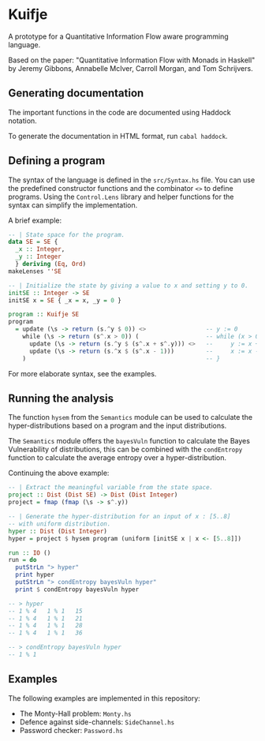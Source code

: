 # Kuifje

A prototype for a Quantitative Information Flow aware programming language.

Based on the paper: "Quantitative Information Flow with Monads in Haskell" by Jeremy Gibbons, Annabelle McIver, Carroll Morgan, and Tom Schrijvers.

## Generating documentation

The important functions in the code are documented using Haddock notation.

To generate the documentation in HTML format, run `cabal haddock`.

## Defining a program

The syntax of the language is defined in the `src/Syntax.hs` file. You can use the predefined constructor functions and the combinator `<>` to define programs. Using the `Control.Lens` library and helper functions for the syntax can simplify the implementation.

A brief example:

```hs
-- | State space for the program.
data SE = SE {
  _x :: Integer,
  _y :: Integer
  } deriving (Eq, Ord)
makeLenses ''SE

-- | Initialize the state by giving a value to x and setting y to 0.
initSE :: Integer -> SE
initSE x = SE { _x = x, _y = 0 }

program :: Kuifje SE
program
  = update (\s -> return (s.^y $ 0)) <>                 -- y := 0
    while (\s -> return (s^.x > 0)) (                   -- while (x > 0) {
      update (\s -> return (s.^y $ (s^.x + s^.y))) <>   --     y := x + y
      update (\s -> return (s.^x $ (s^.x - 1)))         --     x := x - 1
    )                                                   -- }
```

For more elaborate syntax, see the examples.

## Running the analysis

The function `hysem` from the `Semantics` module can be used to calculate the hyper-distributions based on a program and the input distributions.

The `Semantics` module offers the `bayesVuln` function to calculate the Bayes Vulnerability of distributions, this can be combined with the `condEntropy` function to calculate the average entropy over a hyper-distribution.

Continuing the above example:

```hs
-- | Extract the meaningful variable from the state space.
project :: Dist (Dist SE) -> Dist (Dist Integer)
project = fmap (fmap (\s -> s^.y))

-- | Generate the hyper-distribution for an input of x : [5..8]
-- with uniform distribution.
hyper :: Dist (Dist Integer)
hyper = project $ hysem program (uniform [initSE x | x <- [5..8]])

run :: IO ()
run = do
  putStrLn "> hyper"
  print hyper
  putStrLn "> condEntropy bayesVuln hyper"
  print $ condEntropy bayesVuln hyper

-- > hyper
-- 1 % 4   1 % 1   15
-- 1 % 4   1 % 1   21
-- 1 % 4   1 % 1   28
-- 1 % 4   1 % 1   36

-- > condEntropy bayesVuln hyper
-- 1 % 1
```

## Examples

The following examples are implemented in this repository:

- The Monty-Hall problem: `Monty.hs`
- Defence against side-channels: `SideChannel.hs`
- Password checker: `Password.hs`
